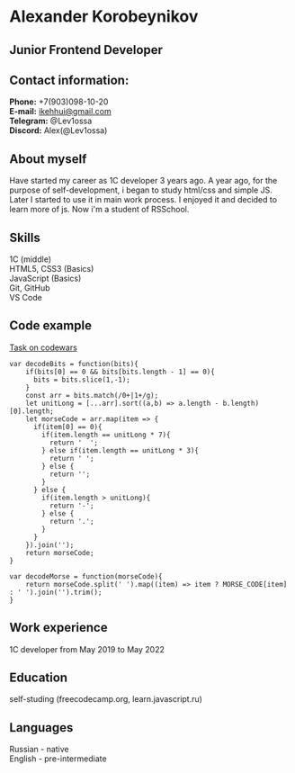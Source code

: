 # Alexander Korobeynikov
## Junior Frontend Developer
## Contact information:
**Phone:** +7(903)098-10-20    
**E-mail:** ikehhui@gmail.com  
**Telegram:** @Lev1ossa  
**Discord:** Alex(@Lev1ossa)  
## About myself
Have started my career as 1C developer 3 years ago. A year ago, for the purpose of self-development, i began to study html/css and simple JS. Later I started to use it in main work process. I enjoyed it and decided to learn more of js. Now i'm a student of RSSchool.
## Skills
1C (middle)  
HTML5, CSS3 (Basics)  
JavaScript (Basics)  
Git, GitHub  
VS Code
## Code example
[Task on codewars](https://www.codewars.com/kata/54b72c16cd7f5154e9000457)
```
var decodeBits = function(bits){
    if(bits[0] == 0 && bits[bits.length - 1] == 0){
      bits = bits.slice(1,-1);
    }
    const arr = bits.match(/0+|1+/g);
    let unitLong = [...arr].sort((a,b) => a.length - b.length)[0].length;
    let morseCode = arr.map(item => {
      if(item[0] == 0){
        if(item.length == unitLong * 7){
          return '  ';
        } else if(item.length == unitLong * 3){
          return ' ';
        } else {
          return '';
        }
      } else {
        if(item.length > unitLong){
          return '-';           
        } else {
          return '.';
        }
      }
    }).join('');
    return morseCode;
}

var decodeMorse = function(morseCode){
    return morseCode.split(' ').map((item) => item ? MORSE_CODE[item] : ' ').join('').trim();
}
```
## Work experience
1C developer from May 2019 to May 2022
## Education
self-studing (freecodecamp.org, learn.javascript.ru)
## Languages
Russian - native  
English - pre-intermediate
